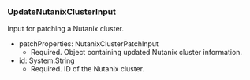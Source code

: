 ### UpdateNutanixClusterInput
Input for patching a Nutanix cluster.

- patchProperties: NutanixClusterPatchInput
  - Required. Object containing updated Nutanix cluster information.
- id: System.String
  - Required. ID of the Nutanix cluster.
